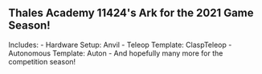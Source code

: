 ## Thales Academy 11424's Ark for the 2021 Game Season!
Includes:
	- Hardware Setup: Anvil
	- Teleop Template: ClaspTeleop
	- Autonomous Template: Auton
	- And hopefully many more for the competition season!
